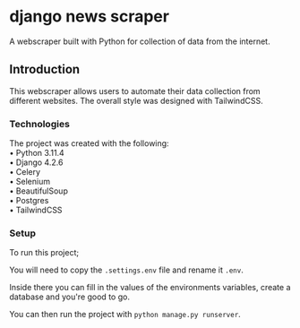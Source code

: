 # django news scraper

 A webscraper built with Python for collection of data from the internet.

## Introduction
This webscraper allows users to automate their data collection from different websites. The overall style was designed with TailwindCSS.

### Technologies
The project was created with the following:
<br/>
    • Python 3.11.4 <br/>
    • Django 4.2.6 <br/>
    • Celery <br/>
    • Selenium <br/>
    • BeautifulSoup <br/>
    • Postgres <br/>
    • TailwindCSS <br/>

### Setup
To run this project;
<p>You will need to copy the <code>.settings.env</code> file and rename it <code>.env</code>.</p>
<p>Inside there you can fill in the values of the environments variables, create a database and you're good to go.</p>
<p>You can then run the project with <code>python manage.py runserver</code>.</p>

